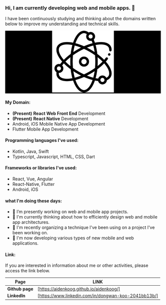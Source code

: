 ### Hi, I am currently developing web and mobile apps. 👋


I have been continuously studying and thinking about the domains written below to improve my understanding and technical skills.
<p align="center" style="background-color: #000">
  <img src="main_logo.png" width="200" height="200" alt="accessibility text">
</p>


#### My Domain:

  - **(Present)** **React Web Front End** Development 
  - **(Present)** **React Native** Development
  - Android, iOS Mobile Native App Development
  - Flutter Mobile App Development


#### Programming languages I've used:

  - Kotlin, Java, Swift
  - Typescript, Javascript, HTML, CSS, Dart


#### Frameworks or libraries I've used:

  - React, Vue, Angular
  - React-Native, Flutter
  - Android, iOS


#### what I'm doing these days:

- 🔭 I’m presently working on web and mobile app projects.
- 🌱 I'm currently thinking about how to efficiently design web and mobile app architectures.
- 🔭 I'm recently organizing a technique I've been using on a project I've been working on.
- 🌱 I'm now developing various types of new mobile and web applications.


#### Link:

If you are interested in information about me or other activities, please access the link below.

| **Page**      | **LINK**                                     |
| ----------- | ---------------------------------------- |
| **Github page** | [https://aidenkoog.github.io/aidenkoog/] |
| **LinkedIn** | [https://www.linkedin.com/in/dongwan-koo-2041bb13b/] |

